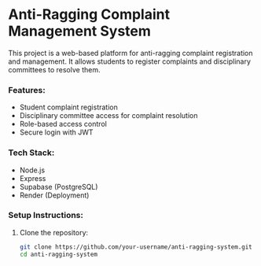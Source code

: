 # Anti-Ragging Complaint Management System

This project is a web-based platform for anti-ragging complaint registration and management. It allows students to register complaints and disciplinary committees to resolve them.

### Features:
- Student complaint registration
- Disciplinary committee access for complaint resolution
- Role-based access control
- Secure login with JWT

### Tech Stack:
- Node.js
- Express
- Supabase (PostgreSQL)
- Render (Deployment)

### Setup Instructions:
1. Clone the repository:
   ```bash
   git clone https://github.com/your-username/anti-ragging-system.git
   cd anti-ragging-system

